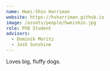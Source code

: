 ```yaml
---
name: Hwei-Shin Harriman
website: https://hsharriman.github.io
image: /assets/people/hweishin.jpg
role: PhD Student
advisors:
  - Dominik Moritz
  - Josh Sunshine
---
```


Loves big, fluffy dogs.